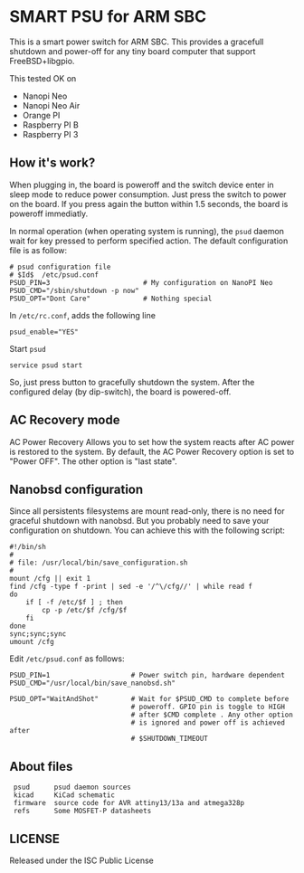 # SMART PSU for ARM SBC
This is a smart power switch for ARM SBC. This provides a gracefull shutdown and power-off for any tiny board computer that support FreeBSD+libgpio.

This tested OK on 
* Nanopi Neo
* Nanopi Neo Air
* Orange PI
* Raspberry PI B
* Raspberry PI 3

## How it's work?
When plugging in, the board is poweroff and the switch device enter in sleep mode to reduce power consumption.  Just press the switch to power on the board. If you press again the button within 1.5 seconds, the board is poweroff immediatly. 

In normal operation (when operating system is running), the ```psud``` daemon wait for key pressed to perform specified action. The default configuration file is as follow:

```
# psud configuration file
# $Id$  /etc/psud.conf
PSUD_PIN=3                       # My configuration on NanoPI Neo
PSUD_CMD="/sbin/shutdown -p now"	
PSUD_OPT="Dont Care"             # Nothing special
```
In ```/etc/rc.conf```, adds the following line

```
psud_enable="YES"
```
Start ```psud``` 

```
service psud start
```
So, just press button to gracefully shutdown the system. After the configured delay (by dip-switch), the board is powered-off.

## AC Recovery mode
AC Power Recovery
Allows you to set how the system reacts after AC power is restored to the system. By default, the AC Power Recovery option is set to "Power OFF". The other option is "last state".

## Nanobsd configuration
Since all persistents filesystems are mount read-only, there is no need for graceful shutdown with nanobsd. But you probably need to save your configuration on shutdown. You can achieve this with the following script:

```
#!/bin/sh
#
# file: /usr/local/bin/save_configuration.sh
#
mount /cfg || exit 1
find /cfg -type f -print | sed -e '/^\/cfg//' | while read f
do
	if [ -f /etc/$f ] ; then
		cp -p /etc/$f /cfg/$f
	fi
done
sync;sync;sync
umount /cfg
```
Edit ```/etc/psud.conf``` as follows:

```
PSUD_PIN=1                    # Power switch pin, hardware dependent
PSUD_CMD="/usr/local/bin/save_nanobsd.sh"

PSUD_OPT="WaitAndShot"        # Wait for $PSUD_CMD to complete before
                              # poweroff. GPIO pin is toggle to HIGH 
                              # after $CMD complete . Any other option
                              # is ignored and power off is achieved after
                              # $SHUTDOWN_TIMEOUT
```

## About files
```
 psud      psud daemon sources
 kicad     KiCad schematic
 firmware  source code for AVR attiny13/13a and atmega328p
 refs      Some MOSFET-P datasheets
```

## LICENSE
Released under the ISC Public License
